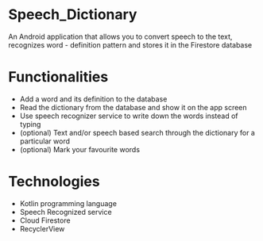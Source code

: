 # Speech_Dictionary
An Android application that allows you to convert speech to the text, recognizes word - definition pattern and stores it in the Firestore database 

# Functionalities
- Add a word and its definition to the database
- Read the dictionary from the database and show it on the app screen 
- Use speech recognizer service to write down the words instead of typing
- (optional) Text and/or speech based search through the dictionary for a particular word
- (optional) Mark your favourite words

# Technologies
- Kotlin programming language
- Speech Recognized service
- Cloud Firestore
- RecyclerView
